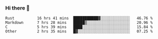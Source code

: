 ### Hi there 👋

<!--
**WShiBin/WShiBin** is a ✨ _special_ ✨ repository because its `README.md` (this file) appears on your GitHub profile.

Here are some ideas to get you started:

- 🔭 I’m currently working on ...
- 🌱 I’m currently learning ...
- 👯 I’m looking to collaborate on ...
- 🤔 I’m looking for help with ...
- 💬 Ask me about ...
- 📫 How to reach me: ...
- 😄 Pronouns: ...
- ⚡ Fun fact: ...
-->

<!--START_SECTION:waka-->

```text
Rust          16 hrs 41 mins  ███████████▓░░░░░░░░░░░░░   46.76 %
Markdown      7 hrs 28 mins   █████▒░░░░░░░░░░░░░░░░░░░   20.96 %
C             5 hrs 39 mins   ████░░░░░░░░░░░░░░░░░░░░░   15.84 %
Other         2 hrs 35 mins   █▓░░░░░░░░░░░░░░░░░░░░░░░   07.25 %
```

<!--END_SECTION:waka-->
